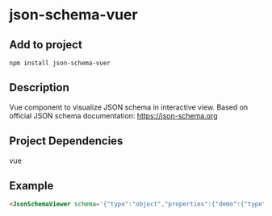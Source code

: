 # json-schema-vuer

## Add to project
```
npm install json-schema-vuer
```

## Description
Vue component to visualize JSON schema in interactive view. Based on official JSON schema documentation: https://json-schema.org

## Project Dependencies
vue

## Example
```html
<JsonSchemaViewer schema='{"type":"object","properties":{"demo":{"type":"string"},"version":{"type":"string","pattern":"[1-9]+\\.[1-9]+\\.[1-9]+"},"keywords":{"type":"array","items":{"type":"string"},"uniqueItems":true},"framework":{"const":"Vue"}},"if":{"properties":{"keywords":{"items":{"const":"Json Schema"},"additionalItems":true}}},"then":{"required":["jsonSchemaVersion"],"properties":{"jsonSchemaVersion":{"type":"integer","exclusiveMinimum":0,"maximum":7}}},"additionalProperties":false,"required":["demo","version"]}'/>
```


